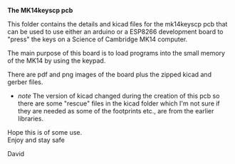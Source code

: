 **The MK14keyscp pcb**

This folder contains the details and kicad files for the mk14keyscp pcb that can be used to use either an arduino or a ESP8266 development board to "press" the keys on a Science of Cambridge MK14 computer.

The main purpose of this board is to load programs into the small memory of the MK14 by using the keypad.

There are pdf and png images of the board plus the zipped kicad and gerber files.

* *note* The version of kicad changed during the creation of this pcb so there are some "rescue" files in the kicad folder which I'm not sure if they are needed as some of the footprints etc., are from the earlier libraries.

Hope this is of some use. \
Enjoy and stay safe 

David
